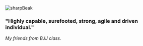 <img src='/lake1.jpg' alt='sharpBeak'/>

### "Highly capable, surefooted, strong, agile and driven individual." 
_My friends from BJJ class._


